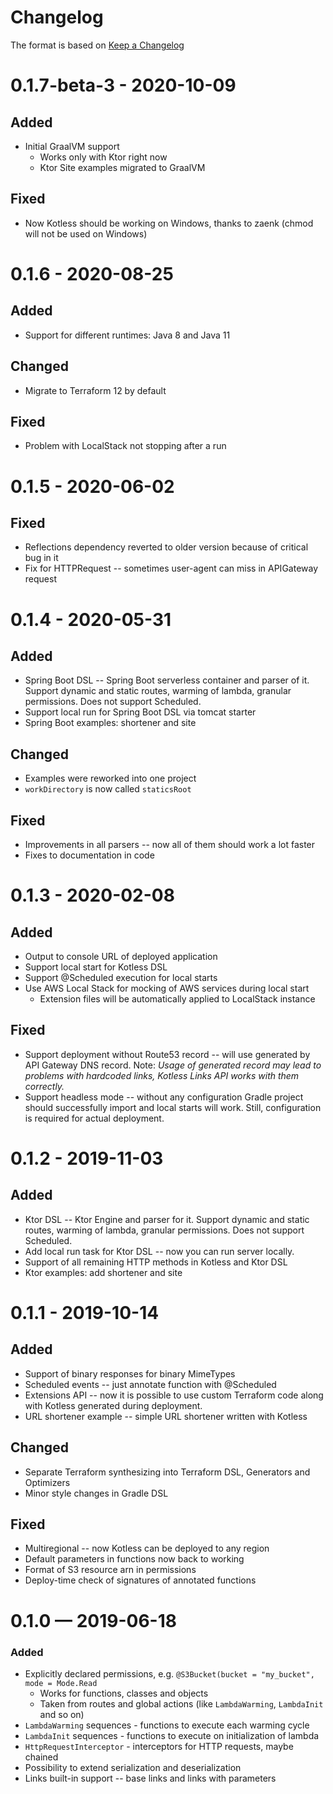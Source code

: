 # Changelog

The format is based on [Keep a Changelog](https://keepachangelog.com/en/1.0.0/)

# 0.1.7-beta-3 - 2020-10-09

## Added

* Initial GraalVM support
    * Works only with Ktor right now
    * Ktor Site examples migrated to GraalVM
    
## Fixed

* Now Kotless should be working on Windows, thanks to zaenk (chmod will not be used on Windows)

# 0.1.6 - 2020-08-25

## Added

* Support for different runtimes: Java 8 and Java 11

## Changed

* Migrate to Terraform 12 by default

## Fixed

* Problem with LocalStack not stopping after a run

# 0.1.5 - 2020-06-02

## Fixed

* Reflections dependency reverted to older version because of critical bug in it
* Fix for HTTPRequest -- sometimes user-agent can miss in APIGateway request

# 0.1.4 - 2020-05-31

## Added

* Spring Boot DSL -- Spring Boot serverless container and parser of it. Support dynamic and static
  routes, warming of lambda, granular permissions. Does not support Scheduled.
* Support local run for Spring Boot DSL via tomcat starter
* Spring Boot examples: shortener and site

## Changed

* Examples were reworked into one project
* `workDirectory` is now called `staticsRoot`

## Fixed

* Improvements in all parsers -- now all of them should work a lot faster
* Fixes to documentation in code

# 0.1.3 - 2020-02-08

## Added

* Output to console URL of deployed application
* Support local start for Kotless DSL
* Support @Scheduled execution for local starts
* Use AWS Local Stack for mocking of AWS services during local start
    * Extension files will be automatically applied to LocalStack instance

## Fixed

* Support deployment without Route53 record -- will use generated by API Gateway DNS record. Note:
  *Usage of generated record may lead to problems with hardcoded links, Kotless Links API works with
  them correctly.*
* Support headless mode -- without any configuration Gradle project should successfully import and
  local starts will work. Still, configuration is required for actual deployment.

# 0.1.2 - 2019-11-03

## Added

* Ktor DSL -- Ktor Engine and parser for it. Support dynamic and static routes, warming of lambda,
  granular permissions. Does not support Scheduled.
* Add local run task for Ktor DSL -- now you can run server locally.
* Support of all remaining HTTP methods in Kotless and Ktor DSL
* Ktor examples: add shortener and site

# 0.1.1 - 2019-10-14

## Added

* Support of binary responses for binary MimeTypes
* Scheduled events -- just annotate function with @Scheduled
* Extensions API -- now it is possible to use custom Terraform code along with Kotless generated
  during deployment.
* URL shortener example -- simple URL shortener written with Kotless

## Changed

* Separate Terraform synthesizing into Terraform DSL, Generators and Optimizers
* Minor style changes in Gradle DSL

## Fixed

* Multiregional -- now Kotless can be deployed to any region
* Default parameters in functions now back to working
* Format of S3 resource arn in permissions
* Deploy-time check of signatures of annotated functions

# 0.1.0 — 2019-06-18

### Added

* Explicitly declared permissions, e.g. `@S3Bucket(bucket = "my_bucket", mode = Mode.Read`
    * Works for functions, classes and objects
    * Taken from routes and global actions (like `LambdaWarming`, `LambdaInit` and so on)
* `LambdaWarming` sequences - functions to execute each warming cycle
* `LambdaInit` sequences - functions to execute on initialization of lambda
* `HttpRequestInterceptor` - interceptors for HTTP requests, maybe chained
* Possibility to extend serialization and deserialization
* Links built-in support -- base links and links with parameters
